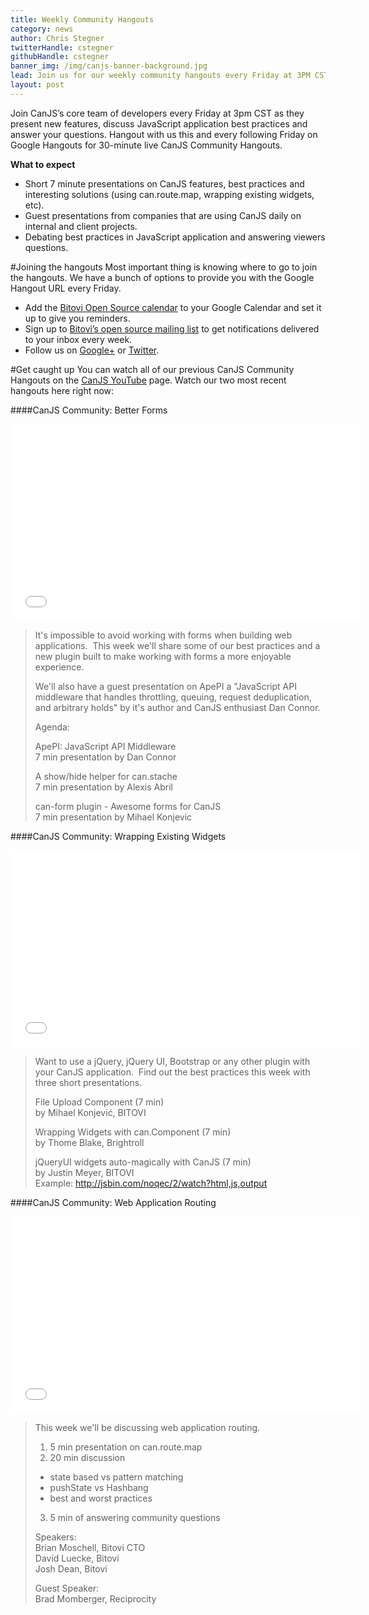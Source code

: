 ```yaml
---
title: Weekly Community Hangouts
category: news
author: Chris Stegner
twitterHandle: cstegner
githubHandle: cstegner
banner_img: /img/canjs-banner-background.jpg
lead: Join us for our weekly community hangouts every Friday at 3PM CST.
layout: post
---
```


Join CanJS’s core team of developers every Friday at 3pm CST as they present new features, discuss JavaScript application best practices and answer your questions.  Hangout with us this and every following Friday on Google Hangouts for 30-minute live CanJS Community Hangouts.
  
**What to expect**
  
- Short 7 minute presentations on CanJS features, best practices and interesting solutions (using can.route.map, wrapping existing widgets, etc).
- Guest presentations from companies that are using CanJS daily on internal and client projects.
- Debating best practices in JavaScript application and answering viewers questions.

#Joining the hangouts
Most important thing is knowing where to go to join the hangouts.  We have a bunch of options to provide you with the Google Hangout URL every Friday.

- Add the [Bitovi Open Source calendar](http://www.google.com/calendar/embed?src=anVwaXRlcmpzLmNvbV9yNmU3bXA0bHVhazRvMzkxdmRtcW1vdGpqOEBncm91cC5jYWxlbmRhci5nb29nbGUuY29t) to your Google Calendar and set it up to give you reminders.
- Sign up to [Bitovi’s open source mailing list](http://www.google.com/url?q=http%3A%2F%2Feepurl.com%2FXTmyr&sa=D&sntz=1&usg=AFQjCNHNBSaO8UVBuyH_MeXD2YldwOljlA) to get notifications delivered to your inbox every week.
- Follow us on [Google+](https://plus.google.com/108820831381167297339) or [Twitter](https://twitter.com/canjs).

#Get caught up
You can watch all of our previous CanJS Community Hangouts on the [CanJS YouTube](https://www.youtube.com/channel/UCM_xC8UOHt2ay5wz-3gotmg) page.  Watch our two most recent hangouts here right now:

####CanJS Community: Better Forms

<iframe width="560" height="315" src="//www.youtube.com/embed/tnhMgubzOQY" frameborder="0" allowfullscreen></iframe>

> It's impossible to avoid working with forms when building web applications.  This week we'll share some of our best practices and a new plugin built to make working with forms a more enjoyable experience.  
>   
> We'll also have a guest presentation on ApePI a "JavaScript API middleware that handles throttling, queuing, request deduplication, and arbitrary holds" by it's author and CanJS enthusiast Dan Connor.  
>   
> Agenda:  
>   
> ApePI: JavaScript API Middleware  
> 7 min presentation by Dan Connor  
>   
> A show/hide helper for can.stache   
> 7 min presentation by Alexis Abril  
>   
> can-form plugin - Awesome forms for CanJS  
> 7 min presentation by Mihael Konjevic  
  
  
  
####CanJS Community: Wrapping Existing Widgets
  
<iframe width="560" height="315" src="//www.youtube.com/embed/4SBslZoHNSM" frameborder="0" allowfullscreen></iframe>

> Want to use a jQuery, jQuery UI, Bootstrap or any other plugin with your CanJS application.  Find out the best practices this week with three short presentations.
>   
> File Upload Component (7 min)  
> by Mihael Konjević, BITOVI  
>   
> Wrapping Widgets with can.Component (7 min)  
> by Thome Blake, Brightroll  
>    
> jQueryUI widgets auto-magically with CanJS (7 min)  
> by Justin Meyer, BITOVI  
> Example: http://jsbin.com/noqec/2/watch?html,js,output  
  
  
   
####CanJS Community: Web Application Routing
  
<iframe width="560" height="315" src="//www.youtube.com/embed/0Hhuv5Qru9k" frameborder="0" allowfullscreen></iframe>
  
> This week we'll be discussing web application routing.  
>  
> 1) 5 min presentation on can.route.map  
> 2) 20 min discussion  
> - state based vs pattern matching  
> - pushState vs Hashbang  
> - best and worst practices  
> 3) 5 min of answering community questions  
>  
> Speakers:  
> Brian Moschell, Bitovi CTO  
> David Luecke, Bitovi   
> Josh Dean, Bitovi  
>  
>  Guest Speaker:  
>  Brad Momberger, Reciprocity  

